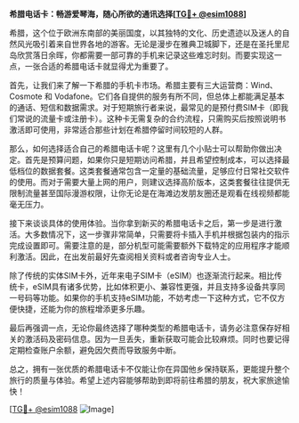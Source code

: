 **希腊电话卡：畅游爱琴海，随心所欲的通讯选择[[TG💪+ @esim1088](https://t.me/s/esim1088)]**

希腊，这个位于欧洲东南部的美丽国度，以其独特的文化、历史遗迹以及迷人的自然风光吸引着来自世界各地的游客。无论是漫步在雅典卫城脚下，还是在圣托里尼岛欣赏落日余晖，你都需要一部可靠的手机来记录这些难忘时刻。而要实现这一点，一张合适的希腊电话卡就显得尤为重要了。

首先，让我们来了解一下希腊的手机卡市场。希腊主要有三大运营商：Wind、Cosmote 和 Vodafone。它们各自提供的服务有所不同，但总体上都能满足基本的通话、短信和数据需求。对于短期旅行者来说，最常见的是预付费SIM卡（即我们常说的流量卡或注册卡）。这种卡无需复杂的合约流程，只需购买后按照说明书激活即可使用，非常适合那些计划在希腊停留时间较短的人群。

那么，如何选择适合自己的希腊电话卡呢？这里有几个小贴士可以帮助你做出决定。首先是预算问题，如果你只是短期访问希腊，并且希望控制成本，可以选择最低档位的数据套餐。这类套餐通常包含一定量的基础流量，足够应付日常社交软件的使用。而对于需要大量上网的用户，则建议选择高阶版本，这类套餐往往提供无限制流量甚至国际漫游权限，让你无论是在海滩边发朋友圈还是观看在线视频都能毫无压力。

接下来谈谈具体的使用体验。当你拿到新买的希腊电话卡之后，第一步是进行激活。大多数情况下，这一步骤非常简单，只需要将卡插入手机并根据包装内的指示完成设置即可。需要注意的是，部分机型可能需要额外下载特定的应用程序才能顺利激活。因此，在出发前最好先查阅相关资料或者咨询专业人士。

除了传统的实体SIM卡外，近年来电子SIM卡（eSIM）也逐渐流行起来。相比传统卡，eSIM具有诸多优势，比如体积更小、兼容性更强，并且支持多设备共享同一号码等功能。如果你的手机支持eSIM功能，不妨考虑一下这种方式，它不仅方便快捷，还能为你的旅程增添更多乐趣。

最后再强调一点，无论你最终选择了哪种类型的希腊电话卡，请务必注意保存好相关的激活码及密码信息。因为一旦丢失，重新获取可能会比较麻烦。同时也要记得定期检查账户余额，避免因欠费而导致服务中断。

总之，拥有一张优质的希腊电话卡不仅能让你在异国他乡保持联系，更能提升整个旅行的质量与体验。希望上述内容能够帮助到即将前往希腊的朋友，祝大家旅途愉快！

[[TG💪+ @esim1088](https://t.me/s/esim1088) ![Image](https://i.postimg.cc/4NQfJmqS/Snipaste-2025-05-13-00-14-12.png)]